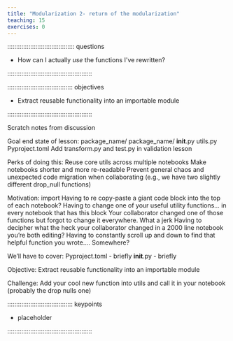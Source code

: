 ```yaml
---
title: "Modularization 2- return of the modularization"
teaching: 15
exercises: 0
---
```


:::::::::::::::::::::::::::::::::::::: questions

- How can I actually *use* the functions I've rewritten?

::::::::::::::::::::::::::::::::::::::::::::::::

::::::::::::::::::::::::::::::::::::: objectives

- Extract reusable functionality into an importable module

::::::::::::::::::::::::::::::::::::::::::::::::

Scratch notes from discussion

Goal end state of lesson:
package_name/
package_name/
__init__.py
utils.py
Pyproject.toml
Add transform.py and test.py in validation lesson

Perks of doing this:
Reuse core utils across multiple notebooks
Make notebooks shorter and more re-readable
Prevent general chaos and unexpected code migration when collaborating (e.g., we have two slightly different drop_null functions)

Motivation: import
Having to re copy-paste a giant code block into the top of each notebook?
Having to change one of your useful utility functions… in every notebook that has this block
Your collaborator changed one of those functions but forgot to change it everywhere. What a jerk
Having to decipher what the heck your collaborator changed in a 2000 line notebook you’re both editing?
Having to constantly scroll up and down to find that helpful function you wrote…. Somewhere?


We’ll have to cover:
Pyproject.toml - briefly
__init__.py - briefly

Objective:
Extract reusable functionality into an importable module

Challenge:
Add your cool new function into utils and call it in your notebook (probably the drop nulls one)



::::::::::::::::::::::::::::::::::::: keypoints

- placeholder

::::::::::::::::::::::::::::::::::::::::::::::::
